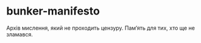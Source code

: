 # bunker-manifesto
 Архів мислення, який не проходить цензуру. Памʼять для тих, хто ще не зламався.

